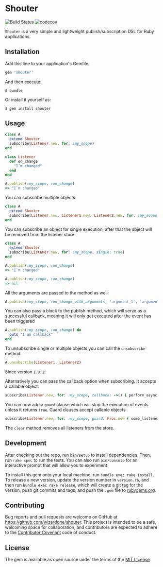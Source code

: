# Shouter
[![Build Status](https://travis-ci.org/wizardone/shouter.svg?branch=master)](https://travis-ci.org/wizardone/shouter)
[![codecov](https://codecov.io/gh/wizardone/shouter/branch/master/graph/badge.svg)](https://codecov.io/gh/wizardone/shouter)

`Shouter` is a very simple and lightweight publish/subscription DSL for
Ruby applications.

## Installation

Add this line to your application's Gemfile:

```ruby
gem 'shouter'
```

And then execute:

    $ bundle

Or install it yourself as:

    $ gem install shouter

## Usage
```ruby
class A
  extend Shouter
  subscribe(Listener.new, for: :my_scope)
end

class Listener
  def on_change
    "I`m changed"
  end
end

A.publish(:my_scope, :on_change)
=> "I`m changed"
```

You can subscribe multiple objects:
```ruby
class A
  extend Shouter
  subscribe(Listener.new, Listener1.new, Listener2.new, for: :my_scope)
end
```

You can subscribe an object for single execution, after that the object
will be removed from the listener store
```ruby
class A
  extend Shouter
  subscribe(Listener.new, for: :my_scope, single: true)
end

A.publish(:my_scope, :on_change)
=> "I`m changed"

A.publish(:my_scope, :on_change)
=> nil

```
All the arguments are passed to the method as well:
```ruby
A.publish(:my_scope, :on_change_with_arguments, 'argument_1', 'argument_2')
```

You can also pass a block to the publish method, which will serve as a
successful callback, meaning it will only get executed after the event
has been triggered
```ruby
A.publish(:my_scope, :on_change) do
  puts "I am callback"
end
```

To unsubscribe single or multiple objects you can call the `unsubscribe` method
```ruby
A.unsubscribe(Listener1, Listener2)
```

Since version `1.0.1`:

Alternatively you can pass the callback option when subscribing.
It accepts a callable object:
```ruby
subscribe(Listener.new, for: :my_scope, callback: ->() { perform_async })
```

You can now add a `guard` clause which will stop the execution of events
unless it returns `true`. Guard clauses accept callable objects
```ruby
subscribe(Listener.new, for: :my_scope, guard: Proc.new { some_listener.respond_to?(:my_method) })
```


The `clear` method removes all listeners from the store.

## Development

After checking out the repo, run `bin/setup` to install dependencies. Then, run `rake spec` to run the tests. You can also run `bin/console` for an interactive prompt that will allow you to experiment.

To install this gem onto your local machine, run `bundle exec rake install`. To release a new version, update the version number in `version.rb`, and then run `bundle exec rake release`, which will create a git tag for the version, push git commits and tags, and push the `.gem` file to [rubygems.org](https://rubygems.org).

## Contributing

Bug reports and pull requests are welcome on GitHub at https://github.com/wizardone/shouter. This project is intended to be a safe, welcoming space for collaboration, and contributors are expected to adhere to the [Contributor Covenant](http://contributor-covenant.org) code of conduct.


## License

The gem is available as open source under the terms of the [MIT License](http://opensource.org/licenses/MIT).

